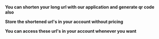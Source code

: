 **You can shorten your long url with our application and generate qr code also**

**Store the shortened url's in your account without pricing**

**You can access these url's in your account whenever you want**
